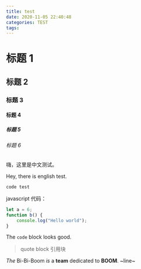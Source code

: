 ```yaml
---
title: test
date: 2020-11-05 22:40:48
categories: TEST
tags:
---
```


# 标题 1

## 标题 2

### 标题 3

#### 标题 4

##### 标题 5

###### 标题 6

嗨，这里是中文测试。

Hey, there is english test.

```
code test
```

javascript 代码：

```javascript
let a = 6;
function b() {
    console.log("Hello world");
}
```

The `code` block looks good.

> quote block
> 引用块

*The* Bi-Bi-Boom *is* a **team** dedicated to **BOOM**. ~line~
